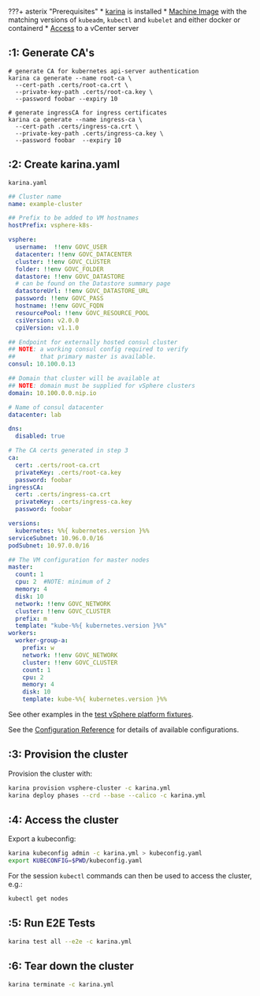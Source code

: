 ???+ asterix "Prerequisites"
    * [karina](/admin-guide/#install-karina) is installed
    * [Machine Image](./machine-images.md) with the matching versions of `kubeadm`, `kubectl` and `kubelet` and either docker or containerd
    * [Access](./vcenter.md) to a vCenter server



## :1: Generate CA's

```shell
# generate CA for kubernetes api-server authentication
karina ca generate --name root-ca \
  --cert-path .certs/root-ca.crt \
  --private-key-path .certs/root-ca.key \
  --password foobar --expiry 10

# generate ingressCA for ingress certificates
karina ca generate --name ingress-ca \
  --cert-path .certs/ingress-ca.crt \
  --private-key-path .certs/ingress-ca.key \
  --password foobar  --expiry 10
```


## :2: Create karina.yaml


`karina.yaml`
```yaml
## Cluster name
name: example-cluster

## Prefix to be added to VM hostnames
hostPrefix: vsphere-k8s-

vsphere:
  username:  !!env GOVC_USER
  datacenter: !!env GOVC_DATACENTER
  cluster: !!env GOVC_CLUSTER
  folder: !!env GOVC_FOLDER
  datastore: !!env GOVC_DATASTORE
  # can be found on the Datastore summary page
  datastoreUrl: !!env GOVC_DATASTORE_URL
  password: !!env GOVC_PASS
  hostname: !!env GOVC_FQDN
  resourcePool: !!env GOVC_RESOURCE_POOL
  csiVersion: v2.0.0
  cpiVersion: v1.1.0

## Endpoint for externally hosted consul cluster
## NOTE: a working consul config required to verify
##       that primary master is available.
consul: 10.100.0.13

## Domain that cluster will be available at
## NOTE: domain must be supplied for vSphere clusters
domain: 10.100.0.0.nip.io

# Name of consul datacenter
datacenter: lab

dns:
  disabled: true

# The CA certs generated in step 3
ca:
  cert: .certs/root-ca.crt
  privateKey: .certs/root-ca.key
  password: foobar
ingressCA:
  cert: .certs/ingress-ca.crt
  privateKey: .certs/ingress-ca.key
  password: foobar

versions:
  kubernetes: %%{ kubernetes.version }%%
serviceSubnet: 10.96.0.0/16
podSubnet: 10.97.0.0/16

## The VM configuration for master nodes
master:
  count: 1
  cpu: 2  #NOTE: minimum of 2
  memory: 4
  disk: 10
  network: !!env GOVC_NETWORK
  cluster: !!env GOVC_CLUSTER
  prefix: m
  template: "kube-%%{ kubernetes.version }%%"
workers:
  worker-group-a:
    prefix: w
    network: !!env GOVC_NETWORK
    cluster: !!env GOVC_CLUSTER
    count: 1
    cpu: 2
    memory: 4
    disk: 10
    template: kube-%%{ kubernetes.version }%%
```


See other examples in the [test vSphere platform fixtures](https://github.com/flanksource/karina/tree/master/test/vsphere).

See the [Configuration Reference](config.md) for details of available configurations.


## :3: Provision the cluster

Provision the cluster with:

```bash
karina provision vsphere-cluster -c karina.yml
karina deploy phases --crd --base --calico -c karina.yml
```

## :4: Access the cluster

Export a kubeconfig:

```bash
karina kubeconfig admin -c karina.yml > kubeconfig.yaml
export KUBECONFIG=$PWD/kubeconfig.yaml
```

For the session `kubectl` commands can then be used to access the cluster, e.g.:

```bash
kubectl get nodes
```

## :5: Run E2E Tests


```bash
karina test all --e2e -c karina.yml
```

## :6: Tear down the cluster


```bash
karina terminate -c karina.yml
```
